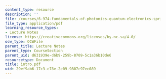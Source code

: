 ```yaml
---
content_type: resource
description: ''
file: /courses/6-974-fundamentals-of-photonics-quantum-electronics-spring-2006/29ef9ab617c3c78e2e099807c97ec089_intro.pdf
file_type: application/pdf
learning_resource_types:
- Lecture Notes
license: https://creativecommons.org/licenses/by-nc-sa/4.0/
ocw_type: OCWFile
parent_title: Lecture Notes
parent_type: CourseSection
parent_uid: d631939e-d6b9-259b-8709-5c1a36b10de6
resourcetype: Document
title: intro.pdf
uid: 29ef9ab6-17c3-c78e-2e09-9807c97ec089
---
```

